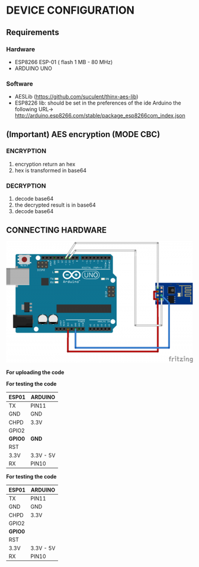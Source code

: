 # DEVICE CONFIGURATION
## Requirements

### Hardware
- ESP8266 ESP-01 ( flash 1 MB - 80 MHz)
- ARDUINO UNO

### Software
- AESLib (https://github.com/suculent/thinx-aes-lib)
- ESP8226 lib: should be set in the preferences of the ide Arduino the following URL-> http://arduino.esp8266.com/stable/package_esp8266com_index.json

## (Important) AES encryption (MODE CBC)
### ENCRYPTION
1. encryption return an hex
2. hex is transformed in base64

### DECRYPTION
1. decode base64
2. the decrypted result is in base64
3. decode base64

## CONNECTING HARDWARE

<img src="../images/esp8226-programming.png" />

**For uploading the code**  

 **For testing the code**

|  ESP01          |  ARDUINO         |
|-----------------|------------------|
|  TX             |  PIN11           |
|  GND            |  GND             |
|  CHPD           |  3.3V            |
|  GPIO2          |                  |
|  **GPIO0**      |  **GND**         |
|  RST	          |                  |
|  3.3V           |	 3.3V - 5V       |
|  RX             |	 PIN10           |

 **For testing the code**
 
 |  ESP01          |  ARDUINO         |
 |-----------------|------------------|
 |  TX             |  PIN11           |
 |  GND            |  GND             |
 |  CHPD           |  3.3V            |
 |  GPIO2          |                  |
 |  **GPIO0**      |                  |
 |  RST	           |                  |
 |  3.3V           |	 3.3V - 5V    |
 |  RX             |	 PIN10        |
